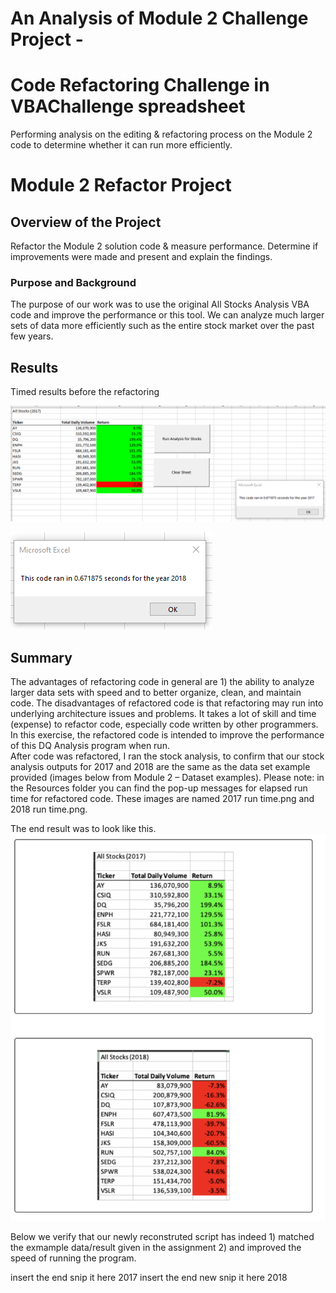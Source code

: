 # An Analysis of Module 2 Challenge Project - 
# Code Refactoring Challenge in VBAChallenge spreadsheet
Performing analysis on the editing & refactoring process on the Module 2 code to determine whether it can run more efficiently.  

# Module 2 Refactor Project
## Overview of the Project

Refactor the Module 2 solution code & measure performance.  Determine if improvements were made and present and explain the findings.  
### Purpose and Background 
The purpose of our work was to use the original All Stocks Analysis VBA code and improve the performance or this tool.  We can analyze much larger sets of data more efficiently such as the entire stock market over the past few years.    

## Results 

Timed results before the refactoring 

![Original 2017 run time with results old code](https://github.com/mjrotter4445/stock-analysis/blob/main/Resources/2017%20run%20time%20with%20results%20old%20code.png)


![Original 2018 run time with results old code](https://github.com/mjrotter4445/stock-analysis/blob/main/Resources/2018%20run%20time%20old%20code.png)

## Summary 
The advantages of refactoring code in general are 1) the ability to analyze larger data sets with speed and to better organize, clean, and maintain code.   The disadvantages of refactored code is that refactoring may run into underlying architecture issues and problems.   It takes a lot of skill and time (expense) to refactor code, especially code written by other programmers.    In this exercise, the refactored code is intended to improve the performance of this DQ Analysis program when run.   
After code was refactored, I ran the stock analysis, to confirm that our stock analysis outputs for 2017 and 2018 are the same as the data set example provided (images below from Module 2 – Dataset examples). 
Please note: in the Resources folder you can find the pop-up messages for elapsed run time for refactored code.   These images are named 2017 run time.png and 2018 run time.png. 

The end result was to look like this.   
![Chart_ExamplesProvided](https://github.com/mjrotter4445/stock-analysis/blob/main/Resources/Examples%20Provided.png)  

 Below we verify that our newly reconstruted script has indeed 1) matched the exmample data/result given in the assignment  2) and improved the speed of running the program.   
 
 insert the end snip it here  2017 
 insert the end new snip it here 2018

